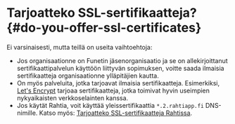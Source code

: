 
# Tarjoatteko SSL-sertifikaatteja? {#do-you-offer-ssl-certificates}

Ei varsinaisesti, mutta teillä on useita vaihtoehtoja:

* Jos organisaationne on Funetin jäsenorganisaatio ja se on allekirjoittanut
  sertifikaattipalvelun käyttöön liittyvän sopimuksen, voitte saada
  ilmaisia sertifikaatteja organisaationne ylläpitäjien kautta.
* On myös palveluita, jotka tarjoavat ilmaisia sertifikaatteja. Esimerkiksi,
  [Let's Encrypt](https://letsencrypt.org/) tarjoaa sertifikaatteja, jotka toimivat
  hyvin useimpien nykyaikaisten verkkoselainten kanssa.
* Jos käytät Rahtia, voit käyttää yleissertifikaattia
  `*.2.rahtiapp.fi` DNS-nimille. Katso myös:
  [Tarjoatteko SSL-sertifikaatteja Rahtissa](rahti-ssl-certificates.md).
